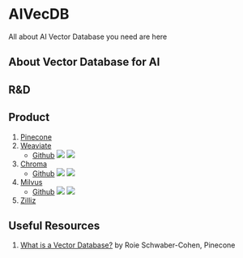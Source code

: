 # AIVecDB
All about AI Vector Database you need are here



## About Vector Database for AI





## R&D



## Product

1. [Pinecone](https://www.pinecone.io/)
2. [Weaviate](https://weaviate.io/)
   - [Github](https://github.com/weaviate/weaviate) ![](https://img.shields.io/github/stars/weaviate/weaviate?style=round-square&logo=Github&logoColor=white) ![](https://img.shields.io/github/last-commit/weaviate/weaviate?style=round-square&logo=Github&logoColor=white)
3. [Chroma](https://www.trychroma.com/)
   - [Github](https://github.com/chroma-core/chroma) ![](https://img.shields.io/github/stars/chroma-core/chroma?style=round-square&logo=Github&logoColor=white) ![](https://img.shields.io/github/last-commit/chroma-core/chroma?style=round-square&logo=Github&logoColor=white)
3. [Milvus](https://milvus.io/)
   - [Github](https://github.com/milvus-io/milvus) ![](https://img.shields.io/github/stars/milvus-io/milvus?style=round-square&logo=Github&logoColor=white) ![](https://img.shields.io/github/last-commit/milvus-io/milvus?style=round-square&logo=Github&logoColor=white)
4. [Zilliz](https://zilliz.com/)




## Useful Resources
1. [What is a Vector Database?](https://archive.pinecone.io/learn/vector-database/) by Roie Schwaber-Cohen, Pinecone